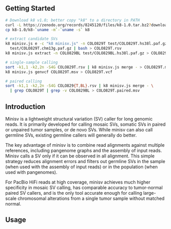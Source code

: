 ## Getting Started
```sh
# Download k8 v1.0; better copy "k8" to a directory in PATH
curl -L https://zenodo.org/records/8245120/files/k8-1.0.tar.bz2?download=1 | tar -jxf -
cp k8-1.0/k8-`uname -m`-`uname -s` k8

# extract candidate SVs
k8 minisv.js e -c "k8 minisv.js" -n COLO829T test/COLO829T.hs38l.paf.gz \
  test/COLO829T.chm13g.paf.gz | bash > COLO829T.rsv
k8 minisv.js extract -n COLO829BL test/COLO829BL.hs38l.paf.gz > COLO829BL.rsv

# single-sample calling
sort -k1,1 -k2,2n -S4G COLO829T.rsv | k8 minisv.js merge - > COLO829T.msv
k8 minisv.js genvcf COLO829T.msv > COLO829T.vcf

# paired calling
sort -k1,1 -k2,2n -S4G COLO829{T,BL}.rsv | k8 minisv.js merge - \
  | grep COLO829T | grep -v COLO829BL > COLO829T.paired.msv
```

## Introduction

Minisv is a lightweight structural variation (SV) caller for long genomic
reads. It is primarily developed for calling mosaic SVs, somatic SVs in paired
or unpaired tumor samples, or de novo SVs. While minisv can also call germline
SVs, existing germline callers will generally do better.

The key advantage of minisv is to combine read alignments against multiple
references, including pangenome graphs and the assembly of input reads. Minisv
calls a SV only if it can be observed in all alignment. This simple strategy
reduces alignment errors and filters out germline SVs in the sample (when used
with the assembly of input reads) or in the population (when used with
pangenomes).

For PacBio HiFi reads at high coverage, minisv achieves much higher specificity
in mosaic SV calling, has comparable accuracy to tumor-normal paired SV callers,
and is the only tool accurate enough for calling large-scale chromosomal
alterations from a single tumor sample without matched normal.

## Usage

